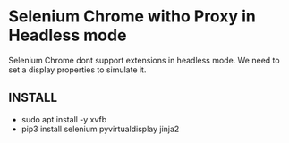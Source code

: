 # Selenium Chrome witho Proxy in Headless mode
Selenium Chrome dont support extensions in headless mode. We need to set a display properties to simulate it.
## INSTALL
* sudo apt install -y xvfb
* pip3 install selenium pyvirtualdisplay jinja2